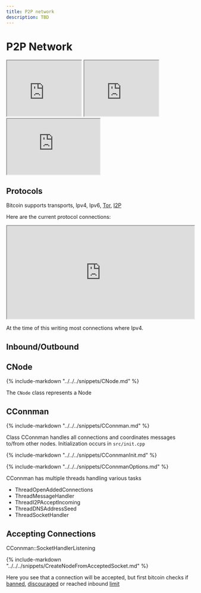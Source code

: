```yaml
---
title: P2P network
description: TBD
---
```


# P2P Network

<iframe src="https://grafana.pro-bitcoin.io/d-solo/VkX8f0N7k/blocks?orgId=1&theme=dark&panelId=21" width="200" height="150"></iframe>
<iframe src="https://grafana.pro-bitcoin.io/d-solo/VkX8f0N7k/blocks?orgId=1&theme=dark&panelId=23" width="200" height="150"></iframe>
<iframe src="https://grafana.pro-bitcoin.io/d-solo/VkX8f0N7k/blocks?orgId=1&theme=dark&panelId=26" width="250" height="150"></iframe>


## Protocols

  Bitcoin supports transports, Ipv4, Ipv6, [Tor](https://github.com/pro-bitcoin/pro-bitcoin/blob/prometheus/doc/tor.md), [I2P](https://github.com/pro-bitcoin/pro-bitcoin/blob/prometheus/doc/i2p.md)

  Here are the current protocol connections: 

<iframe src="https://grafana.pro-bitcoin.io/d-solo/VkX8f0N7k/blocks?orgId=1&theme=dark&panelId=10" width="100%" height="250"></iframe>

  At the time of this writing most connections where Ipv4.


## Inbound/Outbound 



## CNode

{%
include-markdown "../../../snippets/CNode.md"
%}

The `CNode` class represents a Node


## CConnman

{%
include-markdown "../../../snippets/CConnman.md"
%}

Class CConnman handles all connections and coordinates messages to/from other nodes. Initialization occurs in `src/init.cpp`

{%
include-markdown "../../../snippets/CConnmanInit.md"
%}

{%
include-markdown "../../../snippets/CConnmanOptions.md"
%}

CConnman has multiple threads handling various tasks

* ThreadOpenAddedConnections
* ThreadMessageHandler
* ThreadI2PAcceptIncoming
* ThreadDNSAddressSeed
* ThreadSocketHandler


## Accepting Connections
 
  CConnman::SocketHandlerListening

{%
include-markdown "../../../snippets/CreateNodeFromAcceptedSocket.md"
%}

Here you see that a connection will be accepted, but first bitcoin checks if [banned](https://github.com/pro-bitcoin/pro-bitcoin/blob/1cebb77cf68ba53092fbd26d21522a8adbfa2c2a/src/net.cpp#L995),
[discouraged](https://github.com/pro-bitcoin/pro-bitcoin/blob/1cebb77cf68ba53092fbd26d21522a8adbfa2c2a/src/net.cpp#L995) or reached inbound [limit](https://github.com/pro-bitcoin/pro-bitcoin/blob/1cebb77cf68ba53092fbd26d21522a8adbfa2c2a/src/net.cpp#L1009)
